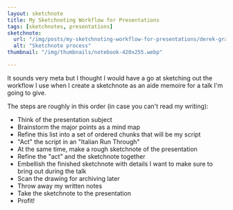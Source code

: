 ```yaml
---
layout: sketchnote
title: My Sketchnoting Workflow for Presentations
tags: [sketchnotes, presentations]
sketchnote:
  url: "/img/posts/my-sketchnoting-workflow-for-presentations/derek-graham-sketchnote-process-bw-scan.webp"
  alt: "Sketchnote process"
thumbnail: "/img/thumbnails/notebook-420x255.webp"

---
```


It sounds very meta but I thought I would have a go at sketching out the
workflow I use when I create a sketchnote as an aide memoire for a talk I'm
going to give.

The steps are roughly in this order (in case you can't read my writing):

- Think of the presentation subject
- Brainstorm the major points as a mind map
- Refine this list into a set of ordered chunks that will be my script
- "Act" the script in an "Italian Run Through"
- At the same time, make a rough sketchnote of the presentation
- Refine the "act" and the sketchnote together
- Embellish the finished sketchnote with details I want to make sure to bring out during the talk
- Scan the drawing for archiving later
- Throw away my written notes
- Take the sketchnote to the presentation
- Profit!

